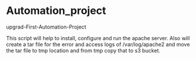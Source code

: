 # Automation_project
upgrad-First-Automation-Project

This script will help to install, configure and run the apache server. 
Also will create a tar file for the error and access logs of /var/log/apache2 and move the tar file to tmp location and from tmp copy that to s3 bucket.
